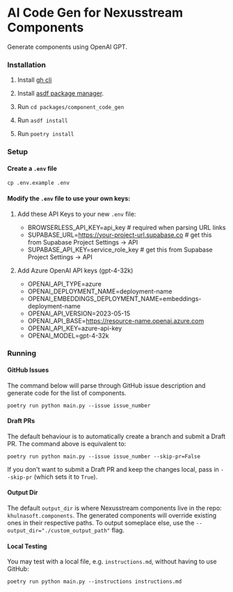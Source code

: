 # AI Code Gen for Nexusstream Components

Generate components using OpenAI GPT.

### Installation

1. Install [gh cli](https://github.com/cli/cli#installation)

2. Install [asdf package manager](https://asdf-vm.com/guide/getting-started.html#getting-started).

3. Run `cd packages/component_code_gen`

4. Run `asdf install`

5. Run `poetry install`

### Setup

#### Create a `.env` file

`cp .env.example .env`

#### Modify the `.env` file to use your own keys:

1. Add these API Keys to your new `.env` file:

   - BROWSERLESS_API_KEY=api_key # required when parsing URL links
   - SUPABASE_URL=https://your-project-url.supabase.co # get this from Supabase Project Settings -> API
   - SUPABASE_API_KEY=service_role_key # get this from Supabase Project Settings -> API

2. Add Azure OpenAI API keys (gpt-4-32k)

   - OPENAI_API_TYPE=azure
   - OPENAI_DEPLOYMENT_NAME=deployment-name
   - OPENAI_EMBEDDINGS_DEPLOYMENT_NAME=embeddings-deployment-name
   - OPENAI_API_VERSION=2023-05-15
   - OPENAI_API_BASE=https://resource-name.openai.azure.com
   - OPENAI_API_KEY=azure-api-key
   - OPENAI_MODEL=gpt-4-32k

### Running

#### GitHub Issues

The command below will parse through GitHub issue description and generate code for the list of components.

```
poetry run python main.py --issue issue_number
```

#### Draft PRs

The default behaviour is to automatically create a branch and submit a Draft PR. The command above is equivalent to:

```
poetry run python main.py --issue issue_number --skip-pr=False
```

If you don't want to submit a Draft PR and keep the changes local, pass in `--skip-pr` (which sets it to `True`).

#### Output Dir

The default `output_dir` is where Nexusstream components live in the repo: `khulnasoft.components`. The generated components
will override existing ones in their respective paths. To output someplace else, use the `--output_dir="./custom_output_path"`
flag.

#### Local Testing

You may test with a local file, e.g. `instructions.md`, without having to use GitHub:

```
poetry run python main.py --instructions instructions.md
```

